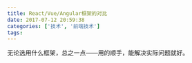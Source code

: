 ```yaml
---
title: React/Vue/Angular框架的对比
date: 2017-07-12 20:59:38
categories: ['技术', '前端技术']
tags:
---
```


无论选用什么框架，总之一点——用的顺手，能解决实际问题就好。
